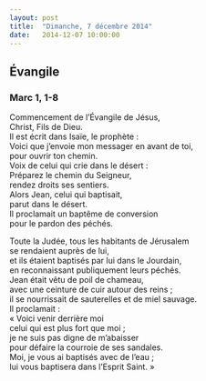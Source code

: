 ```yaml
---
layout: post
title:  "Dimanche, 7 décembre 2014"
date:   2014-12-07 10:00:00
---
```

## Évangile

### Marc 1, 1-8

Commencement de l’Évangile de Jésus,  
Christ, Fils de Dieu.  
Il est écrit dans Isaïe, le prophète :  
Voici que j’envoie mon messager en avant de toi,  
pour ouvrir ton chemin.  
Voix de celui qui crie dans le désert :  
Préparez le chemin du Seigneur,  
rendez droits ses sentiers.  
Alors Jean, celui qui baptisait,  
parut dans le désert.  
Il proclamait un baptême de conversion  
pour le pardon des péchés.

Toute la Judée, tous les habitants de Jérusalem  
se rendaient auprès de lui,  
et ils étaient baptisés par lui dans le Jourdain,  
en reconnaissant publiquement leurs péchés.  
Jean était vêtu de poil de chameau,  
avec une ceinture de cuir autour des reins ;  
il se nourrissait de sauterelles et de miel sauvage.  
Il proclamait :  
« Voici venir derrière moi  
celui qui est plus fort que moi ;  
je ne suis pas digne de m’abaisser  
pour défaire la courroie de ses sandales.  
Moi, je vous ai baptisés avec de l’eau ;  
lui vous baptisera dans l’Esprit Saint. »
